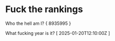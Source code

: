 # Fuck the rankings

Who the hell am I?
{ 8935995 }

What fucking year is it?
[ 2025-01-20T12:10:00Z ]
